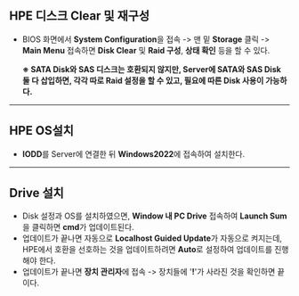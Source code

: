 ## HPE 디스크 Clear 및 재구성
- BIOS 화면에서 **System Configuration**을 접속 -> 맨 밑 **Storage** 클릭 -> **Main Menu** 접속하면 **Disk Clear** 및 **Raid 구성**, **상태 확인** 등을 할 수 있다.

  **※ SATA Disk와 SAS 디스크는 호환되지 않지만, Server에 SATA와 SAS Disk 둘 다 삽입하면, 각각 따로 Raid 설정을 할 수 있고, 필요에 따른 Disk 사용이 가능하다.**

---

## HPE OS설치
- **IODD**를 Server에 연결한 뒤 **Windows2022**에 접속하여 설치한다.

---

## Drive 설치
- Disk 설정과 OS를 설치하였으면, **Window 내 PC Drive** 접속하여 **Launch Sum**을 클릭하면 **cmd**가 업데이트된다.
- 업데이트가 끝나면 자동으로 **Localhost Guided Update**가 자동으로 켜지는데, HPE에서 호환을 선호하는 것을 업데이트하려면 **Auto**로 설정하여 업데이트를 진행해야 한다.
- 업데이트가 끝나면 **장치 관리자**에 접속 -> 장치들에 '**!**'가 사라진 것을 확인하면 끝이다.
